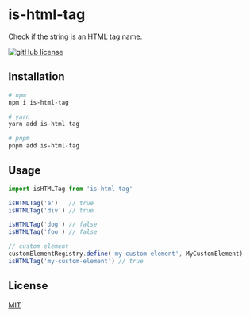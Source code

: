 # is-html-tag

Check if the string is an HTML tag name.

[![gitHub license](https://img.shields.io/badge/license-MIT-blue.svg)](https://github.com/imguolao/is-html-tag/blob/main/LICENSE) 

## Installation

```sh
# npm
npm i is-html-tag

# yarn
yarn add is-html-tag

# pnpm
pnpm add is-html-tag
```

## Usage

```ts
import isHTMLTag from 'is-html-tag'

isHTMLTag('a')   // true
isHTMLTag('div') // true

isHTMLTag('dog') // false
isHTMLTag('foo') // false

// custom element
customElementRegistry.define('my-custom-element', MyCustomElement)
isHTMLTag('my-custom-element') // true
```

## License

[MIT](LICENSE)
